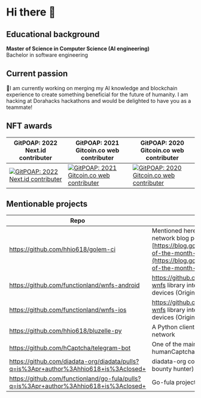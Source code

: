 # Hi there 👋

<!--
**hhio618/hhio618** is a ✨ _special_ ✨ repository because its `README.md` (this file) appears on your GitHub profile.

Here are some ideas to get you started:

- 🔭 I’m currently working on ...
- 🌱 I’m currently learning ...
- 👯 I’m looking to collaborate on ...
- 🤔 I’m looking for help with ...
- 💬 Ask me about ...
- 📫 How to reach me: ...
- 😄 Pronouns: ...
- ⚡ Fun fact: ...
-->
## Educational background
**Master of Science in Computer Science (AI engineering)**   
Bachelor in software engineering

## Current passion
🔭I am currently working on merging my AI knowledge and blockchain experience to create something beneficial for the future of humanity. I am hacking at Dorahacks hackathons and would be delighted to have you as a teammate!

## NFT awards
GitPOAP: 2022 Next.id contributer | GitPOAP: 2021 Gitcoin.co web contributer | GitPOAP: 2020 Gitcoin.co web contributer
--- | --- | ---
[![GitPOAP: 2022 Next.id contributer](https://storage.googleapis.com/nftimagebucket/gnosisscan/tokens/0x22c1f6050e56d2876009903609a2cc3fef83b415/preview/5953505.png)](https://gnosisscan.io/nft/0x22c1f6050e56d2876009903609a2cc3fef83b415/5953505) | [![GitPOAP: 2021 Gitcoin.co web contributer](https://storage.googleapis.com/nftimagebucket/gnosisscan/tokens/0x22c1f6050e56d2876009903609a2cc3fef83b415/preview/5953506.png)](https://gnosisscan.io/nft/0x22c1f6050e56d2876009903609a2cc3fef83b415/5953506) | [![GitPOAP: 2020 Gitcoin.co web contributer](https://storage.googleapis.com/nftimagebucket/gnosisscan/tokens/0x22c1f6050e56d2876009903609a2cc3fef83b415/preview/5953507.png)](https://gnosisscan.io/nft/0x22c1f6050e56d2876009903609a2cc3fef83b415/5953507)

## Mentionable projects
Repo | Info | Platform
--- | --- | ---
https://github.com/hhio618/golem-ci | Mentioned here in this golem network blog post [https://blog.golem.network/project-of-the-month-golem-ci/](https://blog.golem.network/project-of-the-month-golem-ci/) | **Python**
https://github.com/functionland/wnfs-android | https://github.com/wnfs-wg/rs-wnfs library interface for android devices (Original contributor) | **Rust+Kotlin**
https://github.com/functionland/wnfs-ios | https://github.com/wnfs-wg/rs-wnfs library interface for Apple devices (Original contributor) | **Rust+Swift**
https://github.com/hhio618/bluzelle-py | A Python client for the Bluezelle network | **Python**
https://github.com/hCaptcha/telegram-bot | One of the main contributor of the humanCaptcha telegram bot (RIP) | **Python**
https://github.com/diadata-org/diadata/pulls?q=is%3Apr+author%3Ahhio618+is%3Aclosed+ | diadata-org contributions (as a bounty hunter) | **Golang**
https://github.com/functionland/go-fula/pulls?q=is%3Apr+author%3Ahhio618+is%3Aclosed+ | Go-fula project contributions | **Golang**

